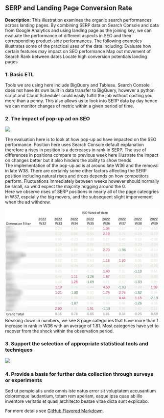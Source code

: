 ## SERP and Landing Page Conversion Rate

**Description:** This illustration examines the organic search performances across landing pages.  By combining SERP data on Search Console and data from Google Analytics and using landing page as the joining key, we can evaluate the performance of different aspects in SEO and their corresponding product-side performances.  The following examples illustrates some of the practical uses of the data including:
Evaluate how certain features may impact on SEO performance
Map out movement of Search Rank between dates
Locate high conversion potentials landing pages

### 1. Basic ETL

Tools we are using here include BigQuery and Tableau.  Search Console does not have its own built in data transfer to BigQuery, however a python script and Cloud Scheduler could easily fulfill the job without costing you more than a penny.  This also allows us to look into SERP data by day hence we can monitor changes of metric within a given period of time.  


### 2. The impact of pop-up ad on SEO

<img src="images/seo_rank_difference?raw=true"/>

The evaluation here is to look at how pop-up ad have impacted on the SEO performance.  Position here uses Search Console default explanation therefore a rises in position is a decreases in rank in SERP.  The use of differences in positions compare to previous week here illustrate the impact on changes better but it also hinders the ability to show trends.  
The implementation of the pop-up ad is at around late W36 and the removal in late W38.  There are certainly some other factors affecting the SERP position including natural rises and drops depends on how competitors perform.  Fluctuations immediately between weeks however should normally be small, so we'd expect the majority hugging around the 0.  
Here we observe rises of SERP positions in nearly all of the page cateogries in W37, espcially the big movers, and the subsequent slight imporvement when the ad withdrew.  

<img src="images/rank_difference_table_blur.png?raw=true"/>
Breaking down in numbers, we see 8 page categories that have more than 1 increase in rank in W36 with an average of 1.81.  Most categories have yet to recover from the shock within the observation period.




### 3. Support the selection of appropriate statistical tools and techniques

<img src="images/dummy_thumbnail.jpg?raw=true"/>

### 4. Provide a basis for further data collection through surveys or experiments

Sed ut perspiciatis unde omnis iste natus error sit voluptatem accusantium doloremque laudantium, totam rem aperiam, eaque ipsa quae ab illo inventore veritatis et quasi architecto beatae vitae dicta sunt explicabo. 

For more details see [GitHub Flavored Markdown](https://guides.github.com/features/mastering-markdown/).
